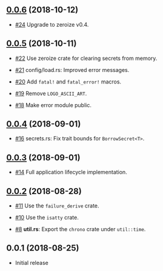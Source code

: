 ## [0.0.6] (2018-10-12)

[0.0.6]: https://github.com/iqlusioninc/abscissa/pull/25

- [#24](https://github.com/iqlusioninc/abscissa/pull/24)
  Upgrade to zeroize v0.4.

## [0.0.5] (2018-10-11)

[0.0.5]: https://github.com/iqlusioninc/abscissa/pull/23

- [#22](https://github.com/iqlusioninc/abscissa/pull/22)
  Use zeroize crate for clearing secrets from memory.

- [#21](https://github.com/iqlusioninc/abscissa/pull/21)
  config/load.rs: Improved error messages.

- [#20](https://github.com/iqlusioninc/abscissa/pull/20)
  Add `fatal!` and `fatal_error!` macros.

- [#19](https://github.com/iqlusioninc/abscissa/pull/19)
  Remove `LOGO_ASCII_ART`.

- [#18](https://github.com/iqlusioninc/abscissa/pull/18)
  Make error module public.

## [0.0.4] (2018-09-01)

[0.0.4]: https://github.com/iqlusioninc/abscissa/compare/v0.0.3...v0.0.4

- [#16](https://github.com/iqlusioninc/abscissa/pull/16)
  secrets.rs: Fix trait bounds for `BorrowSecret<T>`.

## [0.0.3] (2018-09-01)

[0.0.3]: https://github.com/iqlusioninc/abscissa/compare/v0.0.2...v0.0.3

- [#14](https://github.com/iqlusioninc/abscissa/pull/14)
  Full application lifecycle implementation.

## [0.0.2] (2018-08-28)

[0.0.2]: https://github.com/iqlusioninc/abscissa/compare/v0.0.1...v0.0.2

- [#11](https://github.com/iqlusioninc/abscissa/pull/11)
  Use the `failure_derive` crate.

- [#10](https://github.com/iqlusioninc/abscissa/pull/10)
  Use the `isatty` crate.

- [#8](https://github.com/iqlusioninc/abscissa/pull/8)
  **util.rs**: Export the `chrono` crate under `util::time`.

## 0.0.1 (2018-08-25)

* Initial release
